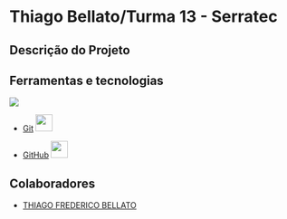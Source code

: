 # Thiago Bellato/Turma 13 - Serratec

## Descrição do Projeto
<p></p>

## Ferramentas e tecnologias
<img src="https://img.shields.io/badge/https://github.com/thiagobellato/desenvolvimentomobile_individual.git">

- [Git]() <img loading="lazy" src="https://cdn.jsdelivr.net/gh/devicons/devicon/icons/git/git-original.svg" width="30" height="30"/>

- [GitHub]() <img loading="lazy" src="https://cdn.jsdelivr.net/gh/devicons/devicon/icons/github/github-original.svg" width="30" height="30"/>

## Colaboradores
- [THIAGO FREDERICO BELLATO](https://github.com/thiagobellato)
